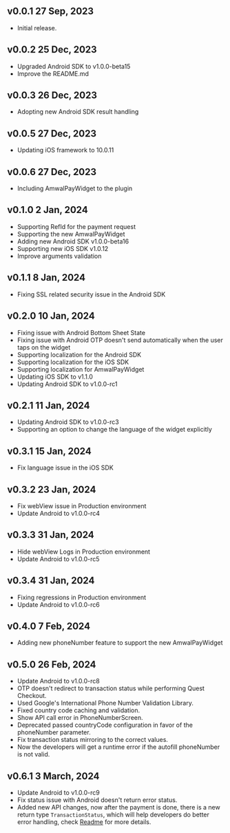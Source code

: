 ## v0.0.1 27 Sep, 2023

* Initial release.

## v0.0.2 25 Dec, 2023
* Upgraded Android SDK to v1.0.0-beta15
* Improve the README.md

## v0.0.3 26 Dec, 2023
* Adopting new Android SDK result handling


## v0.0.5 27 Dec, 2023
* Updating iOS framework to 10.0.11


## v0.0.6 27 Dec, 2023
* Including AmwalPayWidget to the plugin

## v0.1.0 2 Jan, 2024
* Supporting RefId for the payment request
* Supporting the new AmwalPayWidget
* Adding new Android SDK v1.0.0-beta16
* Supporting new iOS SDK v1.0.12
* Improve arguments validation

## v0.1.1 8 Jan, 2024
* Fixing SSL related security issue in the Android SDK

## v0.2.0 10 Jan, 2024
* Fixing issue with Android Bottom Sheet State
* Fixing issue with Android OTP doesn't send automatically when the user taps on the widget
* Supporting localization for the Android SDK
* Supporting localization for the iOS SDK
* Supporting localization for AmwalPayWidget
* Updating iOS SDK to v1.1.0
* Updating Android SDK to v1.0.0-rc1


## v0.2.1 11 Jan, 2024
* Updating Android SDK to v1.0.0-rc3
* Supporting an option to change the language of the widget explicitly

## v0.3.1 15 Jan, 2024
* Fix language issue in the iOS SDK

## v0.3.2 23 Jan, 2024
* Fix webView issue in Production environment
* Update Android to v1.0.0-rc4

## v0.3.3 31 Jan, 2024
* Hide webView Logs in Production environment
* Update Android to v1.0.0-rc5

## v0.3.4 31 Jan, 2024
* Fixing regressions in Production environment
* Update Android to v1.0.0-rc6

## v0.4.0 7 Feb, 2024
* Adding new phoneNumber feature to support the new AmwalPayWidget

## v0.5.0 26 Feb, 2024
* Update Android to v1.0.0-rc8
* OTP doesn't redirect to transaction status while performing Quest Checkout.
* Used Google's International Phone Number Validation Library.
* Fixed country code caching and validation.
* Show API call error in PhoneNumberScreen.
* Deprecated passed countryCode configuration in favor of the phoneNumber parameter.
* Fix transaction status mirroring to the correct values.
* Now the developers will get a runtime error if the autofill phoneNumber is not valid.


## v0.6.1 3 March, 2024
* Update Android to v1.0.0-rc9
* Fix status issue with Android doesn't return error status.
* Added new API changes, now after the payment is done, there is a new return type `TransactionStatus`, which will help developers do better error handling, check [Readme](/README.md) for more details.
